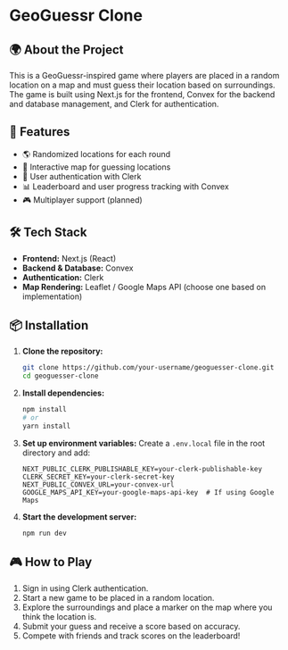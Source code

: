 # GeoGuessr Clone

## 🌍 About the Project
This is a GeoGuessr-inspired game where players are placed in a random location on a map and must guess their location based on surroundings. The game is built using Next.js for the frontend, Convex for the backend and database management, and Clerk for authentication.

## 🚀 Features
- 🌎 Randomized locations for each round
- 📌 Interactive map for guessing locations
- 🔐 User authentication with Clerk
- 📊 Leaderboard and user progress tracking with Convex
- 🎮 Multiplayer support (planned)

## 🛠️ Tech Stack
- **Frontend:** Next.js (React)
- **Backend & Database:** Convex
- **Authentication:** Clerk
- **Map Rendering:** Leaflet / Google Maps API (choose one based on implementation)

## 📦 Installation

1. **Clone the repository:**
   ```sh
   git clone https://github.com/your-username/geoguesser-clone.git
   cd geoguesser-clone
   ```

2. **Install dependencies:**
   ```sh
   npm install
   # or
   yarn install
   ```

3. **Set up environment variables:**
   Create a `.env.local` file in the root directory and add:
   ```env
   NEXT_PUBLIC_CLERK_PUBLISHABLE_KEY=your-clerk-publishable-key
   CLERK_SECRET_KEY=your-clerk-secret-key
   NEXT_PUBLIC_CONVEX_URL=your-convex-url
   GOOGLE_MAPS_API_KEY=your-google-maps-api-key  # If using Google Maps
   ```

4. **Start the development server:**
   ```sh
   npm run dev
   ```

## 🎮 How to Play
1. Sign in using Clerk authentication.
2. Start a new game to be placed in a random location.
3. Explore the surroundings and place a marker on the map where you think the location is.
4. Submit your guess and receive a score based on accuracy.
5. Compete with friends and track scores on the leaderboard!




